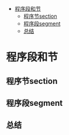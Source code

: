 <!-- TOC depthFrom:1 depthTo:6 withLinks:1 updateOnSave:1 orderedList:0 -->

- [程序段和节](#程序段和节)
	- [程序节section](#程序节section)
	- [程序段segment](#程序段segment)
	- [总结](#总结)

<!-- /TOC -->

# 程序段和节



## 程序节section





## 程序段segment







## 总结
